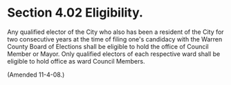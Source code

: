 Section 4.02 Eligibility.
=========================

Any qualified elector of the City who also has been a resident of the
City for two consecutive years at the time of filing one's candidacy
with the Warren County Board of Elections shall be eligible to hold the
office of Council Member or Mayor. Only qualified electors of each
respective ward shall be eligible to hold office as ward Council
Members.

(Amended 11-4-08.)
